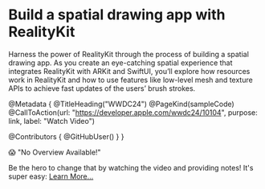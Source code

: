 # Build a spatial drawing app with RealityKit

Harness the power of RealityKit through the process of building a spatial drawing app. As you create an eye-catching spatial experience that integrates RealityKit with ARKit and SwiftUI, you’ll explore how resources work in RealityKit and how to use features like low-level mesh and texture APIs to achieve fast updates of the users’ brush strokes.

@Metadata {
   @TitleHeading("WWDC24")
   @PageKind(sampleCode)
   @CallToAction(url: "https://developer.apple.com/wwdc24/10104", purpose: link, label: "Watch Video")

   @Contributors {
      @GitHubUser(<replace this with your GitHub handle>)
   }
}

😱 "No Overview Available!"

Be the hero to change that by watching the video and providing notes! It's super easy:
 [Learn More…](https://wwdcnotes.github.io/WWDCNotes/documentation/wwdcnotes/contributing)

